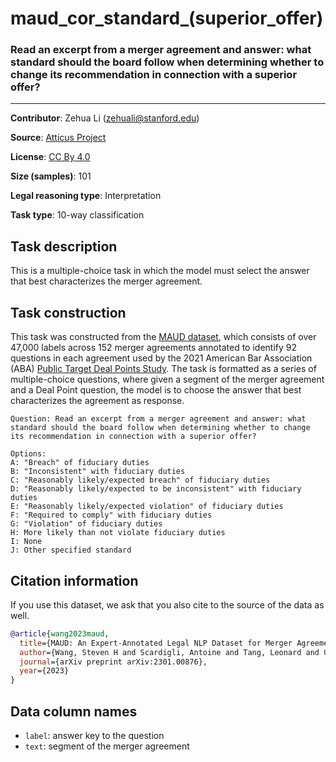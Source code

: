# maud_cor_standard_(superior_offer) 

### Read an excerpt from a merger agreement and answer: what standard should the board follow when determining whether to change its recommendation in connection with a superior offer?
---
**Contributor**: Zehua Li (zehuali@stanford.edu)

**Source**: [Atticus Project](https://www.atticusprojectai.org/maud)

**License**: [CC By 4.0](https://creativecommons.org/licenses/by/4.0/)

**Size (samples)**: 101

**Legal reasoning type**: Interpretation

**Task type**: 10-way classification

## Task description

This is a multiple-choice task in which the model must select the answer that best characterizes the merger agreement.

## Task construction

This task was constructed from the [MAUD dataset](https://www.atticusprojectai.org/maud), which consists of over 47,000 labels across 152 merger agreements annotated to identify 92 questions in each agreement used by the 2021 American Bar Association (ABA) [Public Target Deal Points Study](https://www.americanbar.org/groups/business_law/committees/ma/deal_points/). The task is formatted as a series of multiple-choice questions, where given a segment of the merger agreement and a Deal Point question, the model is to choose the answer that best characterizes the agreement as response.

```text
Question: Read an excerpt from a merger agreement and answer: what standard should the board follow when determining whether to change its recommendation in connection with a superior offer?
```

```text
Options:
A: "Breach" of fiduciary duties
B: "Inconsistent" with fiduciary duties
C: "Reasonably likely/expected breach" of fiduciary duties
D: "Reasonably likely/expected to be inconsistent" with fiduciary duties
E: "Reasonably likely/expected violation" of fiduciary duties
F: "Required to comply" with fiduciary duties
G: "Violation" of fiduciary duties
H: More likely than not violate fiduciary duties
I: None
J: Other specified standard
```

## Citation information
If you use this dataset, we ask that you also cite to the source of the data as well.

```bib
@article{wang2023maud,
  title={MAUD: An Expert-Annotated Legal NLP Dataset for Merger Agreement Understanding},
  author={Wang, Steven H and Scardigli, Antoine and Tang, Leonard and Chen, Wei and Levkin, Dimitry and Chen, Anya and Ball, Spencer and Woodside, Thomas and Zhang, Oliver and Hendrycks, Dan},
  journal={arXiv preprint arXiv:2301.00876},
  year={2023}
}
```

## Data column names

- `label`: answer key to the question
- `text`: segment of the merger agreement
